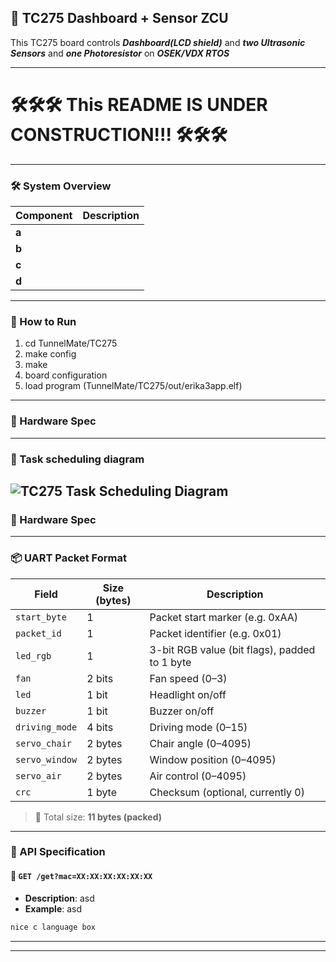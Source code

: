 ## 🚗 TC275 Dashboard + Sensor ZCU

This TC275 board controls ***Dashboard(LCD shield)*** and ***two Ultrasonic Sensors*** and ***one Photoresistor*** on ***OSEK/VDX RTOS***

---

# 🛠️🛠️🛠️     This README IS UNDER CONSTRUCTION!!!     🛠️🛠️🛠️

---


### 🛠️ System Overview

| Component      | Description                            |
|----------------|----------------------------------------|
| **a**           |                 |
| **b**           |                 |
| **c**           |                 |
| **d**           |                 |

---

### 🚀 How to Run

1. cd TunnelMate/TC275
2. make config
3. make
4. board configuration
5. load program (TunnelMate/TC275/out/erika3app.elf)
    

---

### 📡 Hardware Spec

---

### 📡 Task scheduling diagram 
![TC275 Task Scheduling Diagram](./figure/esp32_arduino_settings.png)
---

### 📡 Hardware Spec

---


### 📦 UART Packet Format

| Field            | Size (bytes) | Description                        |
|------------------|---------------|------------------------------------|
| `start_byte`     | 1             | Packet start marker (e.g. 0xAA)    |
| `packet_id`      | 1             | Packet identifier (e.g. 0x01)      |
| `led_rgb`        | 1             | 3-bit RGB value (bit flags), padded to 1 byte |
| `fan`            | 2 bits        | Fan speed (0–3)                    |
| `led`            | 1 bit         | Headlight on/off                   |
| `buzzer`         | 1 bit         | Buzzer on/off                      |
| `driving_mode`   | 4 bits        | Driving mode (0–15)                |
| `servo_chair`    | 2 bytes       | Chair angle (0–4095)               |
| `servo_window`   | 2 bytes       | Window position (0–4095)           |
| `servo_air`      | 2 bytes       | Air control (0–4095)               |
| `crc`            | 1 byte        | Checksum (optional, currently 0)   |

> 🔧 Total size: **11 bytes (packed)**



---

### 🧪 API Specification

#### 🔹 `GET /get?mac=XX:XX:XX:XX:XX:XX`

- **Description**: asd
- **Example**: asd

```c
nice c language box
```

---


---
